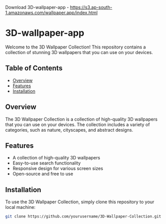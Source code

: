 Download  3D-wallpaper-app - https://s3.ap-south-1.amazonaws.com/wallpaper.app/index.html
# 3D-wallpaper-app

Welcome to the 3D Wallpaper Collection! This repository contains a collection of stunning 3D wallpapers that you can use on your devices.

## Table of Contents

- [Overview](#overview)
- [Features](#features)
- [Installation](#installation)

## Overview

The 3D Wallpaper Collection is a collection of high-quality 3D wallpapers that you can use on your devices. The collection includes a variety of categories, such as nature, cityscapes, and abstract designs.

## Features

- A collection of high-quality 3D wallpapers
- Easy-to-use search functionality
- Responsive design for various screen sizes
- Open-source and free to use

## Installation

To use the 3D Wallpaper Collection, simply clone this repository to your local machine:

```bash
git clone https://github.com/yourusername/3D-Wallpaper-Collection.git
